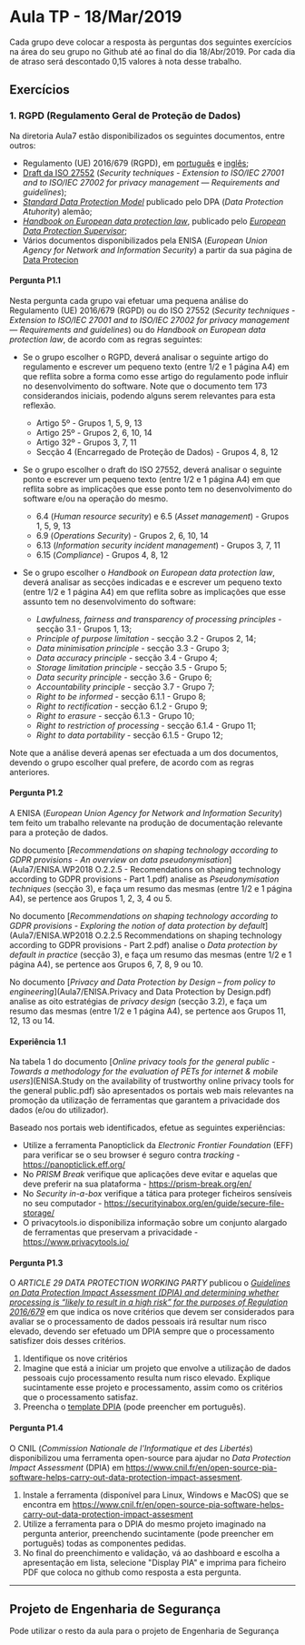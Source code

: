 # Aula TP - 18/Mar/2019


Cada grupo deve colocar a resposta às perguntas dos seguintes exercícios na área do seu grupo no Github até ao final do dia 18/Abr/2019\. Por cada dia de atraso será descontado 0,15 valores à nota desse trabalho.


## Exercícios

### 1\. RGPD (Regulamento Geral de Proteção de Dados)

Na diretoria Aula7 estão disponibilizados os seguintes documentos, entre outros:
+ Regulamento (UE) 2016/679 (RGPD), em [português](Aula7/UE_2016_679.RGPD.PT.pdf) e [inglês](Aula7/UE_2016_679.GDPR.ENG.pdf);
+ [Draft da ISO 27552](Aula7/Draft.PIM_PbD.pdf) (_Security techniques - Extension to ISO/IEC 27001 and to ISO/IEC 27002 for privacy management — Requirements and guidelines_);
+ [_Standard	Data	Protection	Model_](Aula7/Germany.SDM-Methodology_V1.0.pdf) publicado pelo DPA (_Data Protection Atuhority_) alemão;
+ [_Handbook on European data protection law_](Aula7/EDPS-2018-handbook-data-protection_en.pdf), publicado pelo [_European Data Protection Supervisor_](https://edps.europa.eu/);
+ Vários documentos disponibilizados pela ENISA (_European Union Agency for Network and Information Security_) a partir da sua página de [Data Protecion](https://www.enisa.europa.eu/topics/data-protection)


#### Pergunta P1.1

Nesta pergunta cada grupo vai efetuar uma pequena análise do Regulamento (UE) 2016/679 (RGPD) ou do ISO 27552 (_Security techniques - Extension to ISO/IEC 27001 and to ISO/IEC 27002 for privacy management — Requirements and guidelines_) ou do _Handbook on European data protection law_, de acordo com as regras seguintes:
+ Se o grupo escolher o RGPD, deverá analisar o seguinte artigo do regulamento e escrever um pequeno texto (entre 1/2 e 1 página A4) em que reflita sobre a forma como esse artigo do regulamento pode influir no desenvolvimento do software. Note que o documento tem 173 considerandos iniciais, podendo alguns serem relevantes para esta reflexão.
  - Artigo 5º - Grupos 1, 5, 9, 13
  - Artigo 25º - Grupos 2, 6, 10, 14
  - Artigo 32º - Grupos 3, 7, 11
  - Secção 4 (Encarregado de Proteção de Dados) - Grupos 4, 8, 12


+ Se o grupo escolher o draft do ISO 27552, deverá analisar o seguinte ponto e escrever um pequeno texto (entre 1/2 e 1 página A4) em que reflita sobre as implicações que esse ponto tem no desenvolvimento do software e/ou na operação do mesmo.
  - 6.4 (_Human resource security_) e 6.5 (_Asset management_) - Grupos 1, 5, 9, 13
  - 6.9 (_Operations Security_) - Grupos 2, 6, 10, 14
  - 6.13 (_Information security incident management_) -  Grupos 3, 7, 11
  - 6.15 (_Compliance_) - Grupos 4, 8, 12


+ Se o grupo escolher o _Handbook on European data protection law_, deverá analisar as secções indicadas e e escrever um pequeno texto (entre 1/2 e 1 página A4) em que reflita sobre  as implicações que esse assunto tem no desenvolvimento do software:
  + _Lawfulness, fairness and transparency of processing principles_ - secção 3.1 - Grupos 1, 13;
  + _Principle of purpose limitation_ - secção 3.2 - Grupos 2, 14;
  + _Data minimisation principle_ - secção 3.3 - Grupo 3;
  + _Data accuracy principle_ - secção 3.4 - Grupo 4;
  + _Storage limitation principle_ - secção 3.5 - Grupo 5;
  + _Data security principle_ - secção 3.6 - Grupo 6;
  + _Accountability principle_ - secção 3.7 - Grupo 7;
  + _Right to be informed_ - secção 6.1.1 - Grupo 8;
  + _Right to rectification_  - secção 6.1.2 - Grupo 9;
  + _Right to erasure_ - secção 6.1.3 - Grupo 10;
  + _Right to restriction of processing_ - secção 6.1.4 - Grupo 11;
  + _Right to data portability_ - secção 6.1.5 - Grupo 12;


Note que a análise deverá apenas ser efectuada a um dos documentos, devendo o grupo escolher qual prefere, de acordo com as regras anteriores.



#### Pergunta P1.2

A ENISA (_European Union Agency for Network and Information Security_) tem feito um trabalho relevante na produção de documentação relevante para a proteção de dados.

No documento [_Recommendations on shaping technology according to GDPR provisions - An overview on data pseudonymisation_](Aula7/ENISA.WP2018 O.2.2.5 - Recomendations on shaping technology according to GDPR provisions - Part 1.pdf) analise as _Pseudonymisation techniques_ (secção 3), e faça um resumo das mesmas (entre 1/2 e 1 página A4), se pertence aos Grupos 1, 2, 3, 4 ou 5.


No documento [_Recommendations on shaping technology according to GDPR provisions - Exploring the notion of data protection by default_](Aula7/ENISA.WP2018 O.2.2.5 Recommendations on shaping technology according to GDPR provisions - Part 2.pdf) analise o _Data protection by default in practice_ (secção 3), e faça um resumo das mesmas (entre 1/2 e 1 página A4), se pertence aos Grupos 6, 7, 8, 9 ou 10.


No documento [_Privacy and Data Protection by Design – from policy to engineering_](Aula7/ENISA.Privacy and Data Protection by Design.pdf) analise as oito estratégias de _privacy design_ (secção 3.2), e faça um resumo das mesmas (entre 1/2 e 1 página A4), se pertence aos Grupos 11, 12, 13 ou 14.


#### Experiência 1.1

Na tabela 1 do documento [_Online privacy tools for the general public - Towards a methodology for the evaluation of PETs for internet & mobile users_](ENISA.Study on the availability of trustworthy online privacy tools for the general public.pdf) são apresentados os portais web mais relevantes na promoção da utilização de ferramentas que garantem a privacidade dos dados (e/ou do utilizador).

Baseado nos portais web identificados, efetue as seguintes experiências:
+ Utilize a ferramenta Panopticlick da _Electronic Frontier Foundation_ (EFF) para verificar se o seu browser é seguro contra _tracking_ - https://panopticlick.eff.org/
+ No _PRISM Break_ verifique que aplicações deve evitar e aquelas que deve preferir na sua plataforma - https://prism-break.org/en/
+ No _Security in-a-box_ verifique a tática para proteger ficheiros sensíveis no seu computador - https://securityinabox.org/en/guide/secure-file-storage/
+ O privacytools.io disponibiliza informação sobre um conjunto alargado de ferramentas que preservam a privacidade - https://www.privacytools.io/


#### Pergunta P1.3

O _ARTICLE 29 DATA PROTECTION WORKING PARTY_ publicou o [_Guidelines on Data Protection Impact Assessment (DPIA) and determining whether processing is “likely to result in a high risk” for the purposes of Regulation 2016/679_](Aula7/EU.20171013_wp248_rev01_enpdf.pdf) em que indica os nove critérios que devem ser considerados para avaliar se o processamento de dados pessoais irá resultar num risco elevado, devendo ser efetuado um DPIA sempre que o processamento satisfizer dois desses critérios.

1. Identifique os nove critérios
2. Imagine que está a iniciar um projeto que envolve a utilização de dados pessoais cujo processamento resulta num risco elevado. Explique sucintamente esse projeto e processamento, assim como os critérios que o processamento satisfaz.
3. Preencha o [template DPIA](Aula7/ICO.dpia-template.pdf) (pode preencher em português).



#### Pergunta P1.4

O CNIL (_Commission Nationale de l'Informatique et des Libertés_) disponibilizou uma ferramenta open-source para ajudar no _Data Protection Impact Assessment_ (DPIA) em https://www.cnil.fr/en/open-source-pia-software-helps-carry-out-data-protection-impact-assesment.

1. Instale a ferramenta (disponível para Linux, Windows e MacOS) que se encontra em https://www.cnil.fr/en/open-source-pia-software-helps-carry-out-data-protection-impact-assesment
2. Utilize a ferramenta para o DPIA do mesmo projeto imaginado na pergunta anterior, preenchendo sucintamente (pode preencher em português) todas as componentes pedidas.
3. No final do preenchimento e validação, vá ao dashboard e escolha a apresentação em lista, selecione "Display PIA" e imprima para ficheiro PDF que coloca no github como resposta a esta pergunta.


---


## Projeto de Engenharia de Segurança

Pode utilizar o resto da aula para o projeto de Engenharia de Segurança
